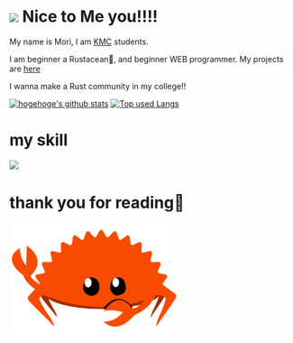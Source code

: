 # <img src="https://emojis.slackmojis.com/emojis/images/1531849430/4246/blob-sunglasses.gif?1531849430" width="30"/> Nice to Me you!!!!

My name is Mori, I am [KMC][kmc-url] students.

I am beginner a Rustacean🦀, and beginner WEB programmer. My projects are [here][toromino-url]

I wanna make a Rust community in my college!!


[![hogehoge's github stats](https://github-readme-stats.vercel.app/api?username=mori-kamiyama&hide=contribs&count_private=true&show_icons=true&theme=shadow_blue)](https://github.com/mori-kamiyama/)
[![Top used Langs](https://github-readme-stats.vercel.app/api/top-langs/?username=mori-kamiyama&layout=compact&theme=shadow_blue)](https://github.com/mori-kamiyama/)


# my skill
![](https://skillicons.dev/icons?i=html,css,js,typescript,python,rust,c,nodejs,rocket,mysql,firebase,figma,vscode,neovim)

# thank you for reading👋
<img src="rustacean-flat-gesture.png" width="300"/>


[kmc-url]: https://www.kamiyama.ac.jp
[toromino-url]: https://www.toromino.net
